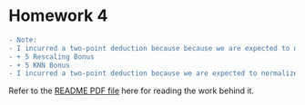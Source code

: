 # Homework 4
```diff
- Note:
- I incurred a two-point deduction because because we are expected to normalize the feature vector to have the unit length
- + 5 Rescaling Bonus
- + 5 KNN Bonus
- I incurred a two-point deduction because we are expected to normalize the BoW feature vector to have the unit length
```
Refer to the [README PDF file](https://github.com/hardikkgupta/csci5561/blob/main/hw4/README.pdf) here for reading the work behind it.
